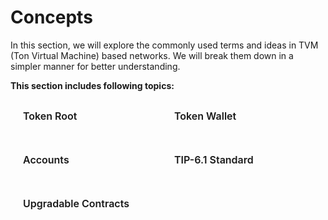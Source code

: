 # Concepts

In this section, we will explore the commonly used terms and ideas in TVM (Ton Virtual Machine) based networks. We will break them down in a simpler manner for better understanding.

**This section includes following topics:**

<div class="sections-container">
  <div class="bridge-section-row">
    <a href="/Docs/Concepts/TokenRoot.html">
      <span class="bridge-section">Token Root</span>
    </a>
    <a href="/Docs/Concepts/TokenWallet.html">
      <span class="bridge-section">Token Wallet</span>
    </a>
  </div>
  <div class="bridge-section-row">
    <a href="/Docs/Concepts/Accounts.html">
      <span class="bridge-section">Accounts</span>
    </a>
    <a href="/Docs/Concepts/tip6.html">
      <span class="bridge-section">TIP-6.1 Standard</span>
    </a>
  </div>
    <div class="bridge-section-row">
    <a href="/Docs/Concepts/UpgradableContracts.html">
      <span class="bridge-section">Upgradable Contracts</span>
    </a>
  </div>
</div>

<style>
.bridge-section-row {
  display: flex;
  flex-wrap: wrap;
  justify-content: space-between;
  margin : 10px;
  cursor: pointer;

}

.sections-container a{
    flex : 1;
    text-decoration: none;
}
.bridge-section {
  background-color: var(--vp-c-bg-mute);
  transition: background-color 0.1s;
  width : 98%;
  display: flex;
  padding: 1rem 0 1rem 10px;
  border: 1px solid var(--vp-c-divider);
  border-radius: 8px;
  font-weight: 600;
  font-size: 16px;
  text-align: left;
  margin-bottom: 0.5rem;
}
</style>
